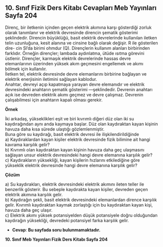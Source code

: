 ## 10. Sınıf Fizik Ders Kitabı Cevapları Meb Yayınları Sayfa 204

Direnç, bir iletkenin içinden geçen elektrik akımına karşı gösterdiği zorluk olarak tanımlanır ve elektrik devresinde direncin şematik gösterimi şeklindedir. Direncin büyüklüğü, basit elektrik devrelerinde kullanılan iletken telin uzunluğuna, kesit alanına ve cinsine bağlı olarak değişir. R ile gösterilen dire- cin Sl’da birimi ohmdur (Q). Dirençlerin kullanım alanları birbirinden farklıdır. Örneğin dirençler; lambada aydınlatma, ütüde ısıtma görevini üstlenir. Dirençler, karmaşık elektrik devrelerinde hassas devre elemanlarının üzerinden yüksek akım geçmesini engellemek ve akımı bölmek için kullanılır.  
 İletken tel, elektrik devresinde devre elemanlarını birbirine bağlayan ve elektrik enerjisinin iletimini sağlayan kablodur.  
 Anahtar, devreyi açıp kapatmaya yarayan devre elemanıdır ve elektrik devresindeki anahtarın şematik gösterimi —şeklindedir. Devrenin anahtarı açık ise devreden elektrik akımı geçmez ve devre çalışmaz. Devrenin çalışabilmesi için anahtarın kapalı olması gerekir.

**Örnek**

İki arkadaş, yükseklikleri eşit ve biri kıvrımlı diğeri düz olan iki su kaydırağından aynı anda kaymaya başlar. Düz olan kaydıraktan kayan kişinin havuza daha kısa sürede ulaştığı gözlemlenmiştir.  
 Buna göre su kaydırağı, basit elektrik devresi ile ilişkilendirildiğinde  
 a) Kaydıraklardan kayan kişiler elektrik devresinde fizik bilimine ait hangi kavrama karşılık gelir?  
 b) Kıvrımlı olan kaydıraktan kayan kişinin havuza daha geç ulaşmasını sağlayan unsur elektrik devresindeki hangi devre elemanına karşılık gelir?  
 c) Kaydırakların yüksekliği, kayan kişilerin hızlarını etkilediğine göre yükseklik elektrik devresinde hangi devre elemanına karşılık gelir?

**Çözüm**

a) Su kaydırakları, elektrik devresindeki elektrik akımını ileten teller ile benzerlik gösterir. Bu sebeple kaydırakta kayan kişiler, devreden geçen elektrik akımına karşılık gelir.  
 b) Kaydırağın şekli, basit elektrik devresindeki elemanlardan dirence karşılık gelir. Kıvrımlı kaydıraktan kaymak zorlaştığı için bu kaydıraktan kayan kişi, havuza daha geç ulaşır.  
 c) Elektrik akımı yüksek potansiyelden düşük potansiyele doğru olduğundan kaydırağın yüksekliği, devredeki potansiyel farka karşılık gelir.

* **Cevap**: **Bu sayfada soru bulunmamaktadır.**

**10. Sınıf Meb Yayınları Fizik Ders Kitabı Sayfa 204**